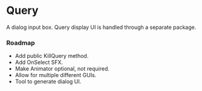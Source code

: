# Query

A dialog input box. Query display UI is handled through a separate package.

### Roadmap

* Add public KillQuery method.
* Add OnSelect SFX.
* Make Animator optional, not required.
* Allow for multiple different GUIs.
* Tool to generate dialog UI.
